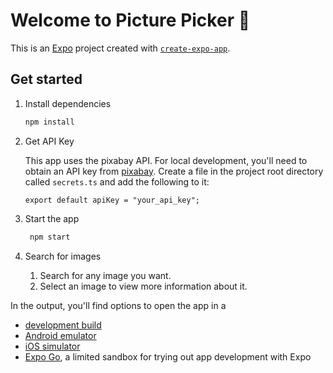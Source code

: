 # Welcome to Picture Picker 👋

This is an [Expo](https://expo.dev) project created with [`create-expo-app`](https://www.npmjs.com/package/create-expo-app).

## Get started

1. Install dependencies

   ```bash
   npm install
   ```

2. Get API Key

   This app uses the pixabay API. For local development, you'll need to obtain an API key from [pixabay](https://pixabay.com/api/docs/).
   Create a file in the project root directory called `secrets.ts` and add the following to it:
   ```
   export default apiKey = "your_api_key";
   ```

3. Start the app

   ```bash
    npm start
   ```

4. Search for images

   1. Search for any image you want.
   2. Select an image to view more information about it.

In the output, you'll find options to open the app in a

- [development build](https://docs.expo.dev/develop/development-builds/introduction/)
- [Android emulator](https://docs.expo.dev/workflow/android-studio-emulator/)
- [iOS simulator](https://docs.expo.dev/workflow/ios-simulator/)
- [Expo Go](https://expo.dev/go), a limited sandbox for trying out app development with Expo
